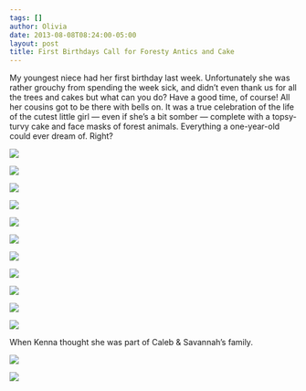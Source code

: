 ```yaml
---
tags: []
author: Olivia
date: 2013-08-08T08:24:00-05:00
layout: post
title: First Birthdays Call for Foresty Antics and Cake
---
```


My youngest niece had her first birthday last week. Unfortunately she was rather grouchy from spending the week sick, and didn’t even thank us for all the trees and cakes but what can you do? Have a good time, of course! All her cousins got to be there with bells on. It was a true celebration of the life of the cutest little girl — even if she’s a bit somber — complete with a topsy-turvy cake and face masks of forest animals. Everything a one-year-old could ever dream of. Right?

![](/media/inline_mr7uhhm4js1qz4rgp.jpg)

![](/media/inline_mr7uhpyRYO1qz4rgp.jpg)

![](/media/inline_mr7uhyIpeO1qz4rgp.jpg)

![](/media/inline_mr7ui87Mqr1qz4rgp.jpg)

![](/media/inline_mr7uifOyRg1qz4rgp.jpg)

![](/media/inline_mr7uilMzU61qz4rgp.jpg)

![](/media/inline_mr7uirNDa61qz4rgp.jpg)

![](/media/inline_mr7uj1pSfg1qz4rgp.jpg)

![](/media/inline_mr7ujcf9U01qz4rgp.jpg)

![](/media/inline_mr7ujnQq321qz4rgp.jpg)

![](/media/inline_mr7ujxhCKl1qz4rgp.jpg)

When Kenna thought she was part of Caleb & Savannah’s family.

![](/media/inline_mr7ukwuUcU1qz4rgp.jpg)

![](/media/inline_mr7ul3qnGP1qz4rgp.jpg)
